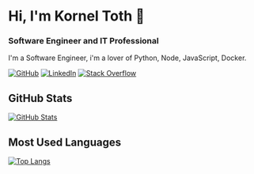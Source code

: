 # Hi, I'm Kornel Toth 👋


### Software Engineer and IT Professional


I'm a Software Engineer, i'm a lover of Python, Node, JavaScript, Docker.

[![GitHub](https://img.shields.io/badge/GitHub-kitodev-black)](https://github.com/kitodev)
[![LinkedIn](https://img.shields.io/badge/LinkedIn-kornel--toth-blue)](https://www.linkedin.com/in/korn%C3%A9l-t%C3%B3th-1aa187148/)
[![Stack Overflow](https://img.shields.io/badge/Stack&nbsp;Overflow-kornel--toth-orange)](https://stackoverflow.com/users/5300019/korneltoth?tab=profile)

## GitHub Stats

[![GitHub Stats](https://github-readme-stats.vercel.app/api?username=kitodev&&show_icons=true)](https://tikona.hu)

## Most Used Languages
[![Top Langs](https://github-readme-stats.vercel.app/api/top-langs/?username=kitodev&layout=compact)](https://github.com/kitodev/github-readme-stats)
